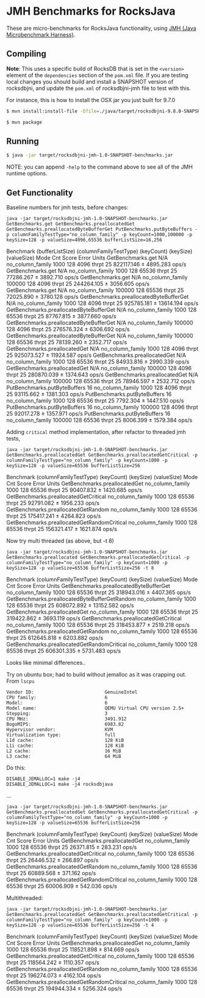 # JMH Benchmarks for RocksJava

These are micro-benchmarks for RocksJava functionality, using [JMH (Java Microbenchmark Harness)](https://openjdk.java.net/projects/code-tools/jmh/).

## Compiling

**Note**: This uses a specific build of RocksDB that is set in the `<version>` element of the `dependencies` section of the `pom.xml` file. If you are testing local changes you should build and install a SNAPSHOT version of rocksdbjni, and update the `pom.xml` of rocksdbjni-jmh file to test with this.

For instance, this is how to install the OSX jar you just built for 9.7.0

```bash
$ mvn install:install-file -Dfile=./java/target/rocksdbjni-9.8.0-SNAPSHOT-osx.jar -DgroupId=org.rocksdb -DartifactId=rocksdbjni -Dversion=9.8.0-SNAPSHOT -Dpackaging=jar
```

```bash
$ mvn package
```

## Running
```bash
$ java -jar target/rocksdbjni-jmh-1.0-SNAPSHOT-benchmarks.jar
```

NOTE: you can append `-help` to the command above to see all of the JMH runtime options.

## Get Functionality

Baseline numbers for jmh tests, before changes:

```
java -jar target/rocksdbjni-jmh-1.0-SNAPSHOT-benchmarks.jar GetBenchmarks.get GetBenchmarks.preallocatedGet GetBenchmarks.preallocatedByteBufferGet PutBenchmarks.putByteBuffers -p columnFamilyTestType="no_column_family" -p keyCount=1000,100000 -p keySize=128 -p valueSize=4096,65536 bufferListSize=16,256
```

Benchmark                                (bufferListSize)  (columnFamilyTestType)  (keyCount)  (keySize)  (valueSize)   Mode  Cnt       Score       Error  Units
GetBenchmarks.get                                     N/A        no_column_family        1000        128         4096  thrpt   25  822117.146 ±  4895.283  ops/s
GetBenchmarks.get                                     N/A        no_column_family        1000        128        65536  thrpt   25   77286.267 ±  3892.710  ops/s
GetBenchmarks.get                                     N/A        no_column_family      100000        128         4096  thrpt   25  244264.105 ±  3056.605  ops/s
GetBenchmarks.get                                     N/A        no_column_family      100000        128        65536  thrpt   25   72025.890 ±  3780.128  ops/s
GetBenchmarks.preallocatedByteBufferGet               N/A        no_column_family        1000        128         4096  thrpt   25  925785.181 ± 13614.194  ops/s
GetBenchmarks.preallocatedByteBufferGet               N/A        no_column_family        1000        128        65536  thrpt   25   87767.815 ±  3877.660  ops/s
GetBenchmarks.preallocatedByteBufferGet               N/A        no_column_family      100000        128         4096  thrpt   25  276576.324 ±  6306.692  ops/s
GetBenchmarks.preallocatedByteBufferGet               N/A        no_column_family      100000        128        65536  thrpt   25   78139.260 ±  2352.717  ops/s
GetBenchmarks.preallocatedGet                         N/A        no_column_family        1000        128         4096  thrpt   25  925073.527 ± 11924.587  ops/s
GetBenchmarks.preallocatedGet                         N/A        no_column_family        1000        128        65536  thrpt   25   84933.816 ±  2990.339  ops/s
GetBenchmarks.preallocatedGet                         N/A        no_column_family      100000        128         4096  thrpt   25  280870.039 ±  1374.643  ops/s
GetBenchmarks.preallocatedGet                         N/A        no_column_family      100000        128        65536  thrpt   25   78946.597 ±  2532.712  ops/s
PutBenchmarks.putByteBuffers                           16        no_column_family        1000        128         4096  thrpt   25   93115.662 ±  1381.303  ops/s
PutBenchmarks.putByteBuffers                           16        no_column_family        1000        128        65536  thrpt   25    7792.304 ±  1447.510  ops/s
PutBenchmarks.putByteBuffers                           16        no_column_family      100000        128         4096  thrpt   25   92017.278 ±  1357.971  ops/s
PutBenchmarks.putByteBuffers                           16        no_column_family      100000        128        65536  thrpt   25    8006.399 ±  1579.384  ops/s

Adding `critical` method implementation, after refactor to threaded jmh tests,

```
java -jar target/rocksdbjni-jmh-1.0-SNAPSHOT-benchmarks.jar GetBenchmarks.preallocatedGet GetBenchmarks.preallocatedGetCritical -p columnFamilyTestType="no_column_family" -p keyCount=1000 -p keySize=128 -p valueSize=65536 bufferListSize=256
```

Benchmark                                    (columnFamilyTestType)  (keyCount)  (keySize)  (valueSize)   Mode  Cnt       Score      Error  Units
GetBenchmarks.preallocatedGet                      no_column_family        1000        128        65536  thrpt   25   90407.832 ± 1420.685  ops/s
GetBenchmarks.preallocatedGetCritical              no_column_family        1000        128        65536  thrpt   25   92791.082 ± 1956.233  ops/s
GetBenchmarks.preallocatedGetRandom                no_column_family        1000        128        65536  thrpt   25  175417.241 ± 4264.823  ops/s
GetBenchmarks.preallocatedGetRandomCritical        no_column_family        1000        128        65536  thrpt   25  156321.417 ± 1621.874  ops/s

Now try multi threaded (as above, but -t 8)
```
java -jar target/rocksdbjni-jmh-1.0-SNAPSHOT-benchmarks.jar GetBenchmarks.preallocated GetBenchmarks.preallocatedGetCritical -p columnFamilyTestType="no_column_family" -p keyCount=1000 -p keySize=128 -p valueSize=65536 bufferListSize=256 -t 8
```

Benchmark                                      (columnFamilyTestType)  (keyCount)  (keySize)  (valueSize)   Mode  Cnt       Score       Error  Units
GetBenchmarks.preallocatedByteBufferGet              no_column_family        1000        128        65536  thrpt   25  318943.016 ±  4407.365  ops/s
GetBenchmarks.preallocatedByteBufferGetRandom        no_column_family        1000        128        65536  thrpt   25  608072.892 ± 13152.582  ops/s
GetBenchmarks.preallocatedGet                        no_column_family        1000        128        65536  thrpt   25  319422.862 ±  3693.119  ops/s
GetBenchmarks.preallocatedGetCritical                no_column_family        1000        128        65536  thrpt   25  318453.877 ±  2519.218  ops/s
GetBenchmarks.preallocatedGetRandom                  no_column_family        1000        128        65536  thrpt   25  612645.818 ±  6203.882  ops/s
GetBenchmarks.preallocatedGetRandomCritical          no_column_family        1000        128        65536  thrpt   25  606301.335 ±  5731.483  ops/s

Looks like minimal differences..

Try on ubuntu box; had to build without jemalloc as it was crapping out. From `lscpu`
```
Vendor ID:                          GenuineIntel
CPU family:                         6
Model:                              6
Model name:                         QEMU Virtual CPU version 2.5+
Stepping:                           3
CPU MHz:                            3491.912
BogoMIPS:                           6983.82
Hypervisor vendor:                  KVM
Virtualization type:                full
L1d cache:                          128 KiB
L1i cache:                          128 KiB
L2 cache:                           16 MiB
L3 cache:                           64 MiB
```
Do this:
```
DISABLE_JEMALLOC=1 make -j4
DISABLE_JEMALLOC=1 make -j4 rocksdbjava
```
...
```
java -jar target/rocksdbjni-jmh-1.0-SNAPSHOT-benchmarks.jar GetBenchmarks.preallocatedGet GetBenchmarks.preallocatedGetCritical -p columnFamilyTestType="no_column_family" -p keyCount=1000 -p keySize=128 -p valueSize=65536 bufferListSize=256
```

Benchmark                                    (columnFamilyTestType)  (keyCount)  (keySize)  (valueSize)   Mode  Cnt      Score     Error  Units
GetBenchmarks.preallocatedGet                      no_column_family        1000        128        65536  thrpt   25  26371.815 ± 283.231  ops/s
GetBenchmarks.preallocatedGetCritical              no_column_family        1000        128        65536  thrpt   25  26446.532 ± 266.897  ops/s
GetBenchmarks.preallocatedGetRandom                no_column_family        1000        128        65536  thrpt   25  60889.568 ± 371.162  ops/s
GetBenchmarks.preallocatedGetRandomCritical        no_column_family        1000        128        65536  thrpt   25  60006.909 ± 542.036  ops/s

Multithreaded:

```
java -jar target/rocksdbjni-jmh-1.0-SNAPSHOT-benchmarks.jar GetBenchmarks.preallocatedGet GetBenchmarks.preallocatedGetCritical -p columnFamilyTestType="no_column_family" -p keyCount=1000 -p keySize=128 -p valueSize=65536 bufferListSize=256 -t 4
```

Benchmark                                    (columnFamilyTestType)  (keyCount)  (keySize)  (valueSize)   Mode  Cnt       Score      Error  Units
GetBenchmarks.preallocatedGet                      no_column_family        1000        128        65536  thrpt   25  118521.898 ±  814.669  ops/s
GetBenchmarks.preallocatedGetCritical              no_column_family        1000        128        65536  thrpt   25  118564.242 ± 1110.357  ops/s
GetBenchmarks.preallocatedGetRandom                no_column_family        1000        128        65536  thrpt   25  196274.073 ± 4162.104  ops/s
GetBenchmarks.preallocatedGetRandomCritical        no_column_family        1000        128        65536  thrpt   25  194944.334 ± 5256.324  ops/s


